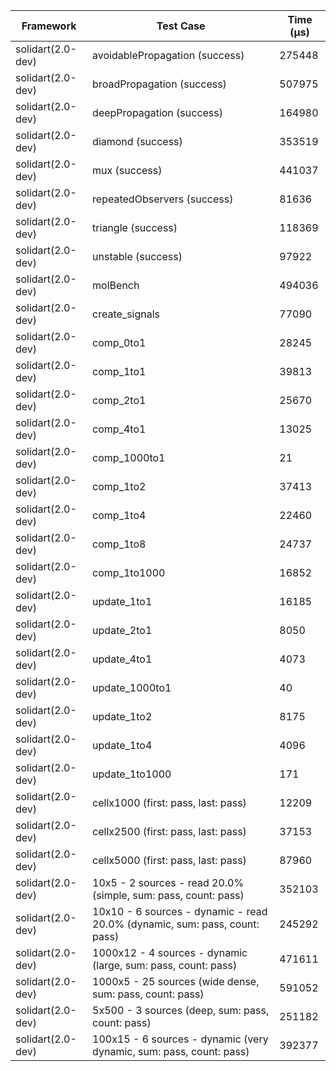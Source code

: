 | Framework | Test Case | Time (μs) |
| --- | --- | --- |
| solidart(2.0-dev) | avoidablePropagation (success) | 275448 |
| solidart(2.0-dev) | broadPropagation (success) | 507975 |
| solidart(2.0-dev) | deepPropagation (success) | 164980 |
| solidart(2.0-dev) | diamond (success) | 353519 |
| solidart(2.0-dev) | mux (success) | 441037 |
| solidart(2.0-dev) | repeatedObservers (success) | 81636 |
| solidart(2.0-dev) | triangle (success) | 118369 |
| solidart(2.0-dev) | unstable (success) | 97922 |
| solidart(2.0-dev) | molBench | 494036 |
| solidart(2.0-dev) | create_signals | 77090 |
| solidart(2.0-dev) | comp_0to1 | 28245 |
| solidart(2.0-dev) | comp_1to1 | 39813 |
| solidart(2.0-dev) | comp_2to1 | 25670 |
| solidart(2.0-dev) | comp_4to1 | 13025 |
| solidart(2.0-dev) | comp_1000to1 | 21 |
| solidart(2.0-dev) | comp_1to2 | 37413 |
| solidart(2.0-dev) | comp_1to4 | 22460 |
| solidart(2.0-dev) | comp_1to8 | 24737 |
| solidart(2.0-dev) | comp_1to1000 | 16852 |
| solidart(2.0-dev) | update_1to1 | 16185 |
| solidart(2.0-dev) | update_2to1 | 8050 |
| solidart(2.0-dev) | update_4to1 | 4073 |
| solidart(2.0-dev) | update_1000to1 | 40 |
| solidart(2.0-dev) | update_1to2 | 8175 |
| solidart(2.0-dev) | update_1to4 | 4096 |
| solidart(2.0-dev) | update_1to1000 | 171 |
| solidart(2.0-dev) | cellx1000 (first: pass, last: pass) | 12209 |
| solidart(2.0-dev) | cellx2500 (first: pass, last: pass) | 37153 |
| solidart(2.0-dev) | cellx5000 (first: pass, last: pass) | 87960 |
| solidart(2.0-dev) | 10x5 - 2 sources - read 20.0% (simple, sum: pass, count: pass) | 352103 |
| solidart(2.0-dev) | 10x10 - 6 sources - dynamic - read 20.0% (dynamic, sum: pass, count: pass) | 245292 |
| solidart(2.0-dev) | 1000x12 - 4 sources - dynamic (large, sum: pass, count: pass) | 471611 |
| solidart(2.0-dev) | 1000x5 - 25 sources (wide dense, sum: pass, count: pass) | 591052 |
| solidart(2.0-dev) | 5x500 - 3 sources (deep, sum: pass, count: pass) | 251182 |
| solidart(2.0-dev) | 100x15 - 6 sources - dynamic (very dynamic, sum: pass, count: pass) | 392377 |

